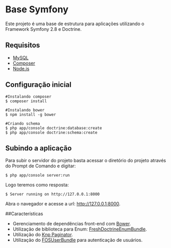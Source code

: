 # Base Symfony
Este projeto é uma base de estrutura para aplicações utilizando o Framework Symfony 2.8 e Doctrine.

## Requisitos
* [MySQL](https://www.mysql.com/)
* [Composer](https://getcomposer.org/)
* [Node.js](https://nodejs.org/en/)

## Configuração inicial
```
#Instalando composer
$ composer install

#Instalando bower
$ npm install -g bower
```
```
#Criando schema
$ php app/console doctrine:database:create
$ php app/console doctrine:schema:create
```

## Subindo a aplicação
Para subir o servidor do projeto basta acessar o diretório do projeto através do Prompt de Comando e digitar:
```
$ php app/console server:run
```
Logo teremos como resposta:
```
$ Server running on http://127.0.0.1:8000
```
Abra o navegador e acesse a url: http://127.0.0.1:8000.

##Características
* Gerenciamento de dependências front-end com [Bower](https://bower.io/).
* Utilização de biblioteca para Enum: [FreshDoctrineEnumBundle](https://github.com/fre5h/DoctrineEnumBundle).
* Utilização do [Knp Paginator](https://github.com/KnpLabs/KnpPaginatorBundle).
* Utilização do [FOSUserBundle](https://github.com/FriendsOfSymfony/FOSUserBundle) para autenticação de usuários.